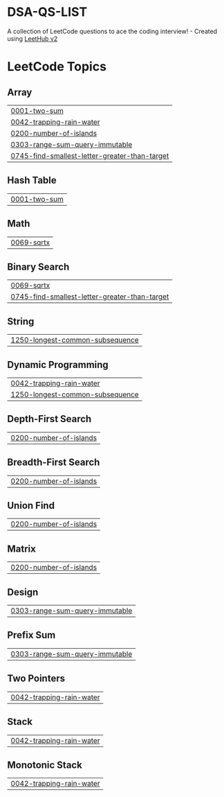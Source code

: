 # DSA-QS-LIST
A collection of LeetCode questions to ace the coding interview! - Created using [LeetHub v2](https://github.com/arunbhardwaj/LeetHub-2.0)

<!---LeetCode Topics Start-->
# LeetCode Topics
## Array
|  |
| ------- |
| [0001-two-sum](https://github.com/Parth12221780/DSA-QS-LIST/tree/master/0001-two-sum) |
| [0042-trapping-rain-water](https://github.com/Parth12221780/DSA-QS-LIST/tree/master/0042-trapping-rain-water) |
| [0200-number-of-islands](https://github.com/Parth12221780/DSA-QS-LIST/tree/master/0200-number-of-islands) |
| [0303-range-sum-query-immutable](https://github.com/Parth12221780/DSA-QS-LIST/tree/master/0303-range-sum-query-immutable) |
| [0745-find-smallest-letter-greater-than-target](https://github.com/Parth12221780/DSA-QS-LIST/tree/master/0745-find-smallest-letter-greater-than-target) |
## Hash Table
|  |
| ------- |
| [0001-two-sum](https://github.com/Parth12221780/DSA-QS-LIST/tree/master/0001-two-sum) |
## Math
|  |
| ------- |
| [0069-sqrtx](https://github.com/Parth12221780/DSA-QS-LIST/tree/master/0069-sqrtx) |
## Binary Search
|  |
| ------- |
| [0069-sqrtx](https://github.com/Parth12221780/DSA-QS-LIST/tree/master/0069-sqrtx) |
| [0745-find-smallest-letter-greater-than-target](https://github.com/Parth12221780/DSA-QS-LIST/tree/master/0745-find-smallest-letter-greater-than-target) |
## String
|  |
| ------- |
| [1250-longest-common-subsequence](https://github.com/Parth12221780/DSA-QS-LIST/tree/master/1250-longest-common-subsequence) |
## Dynamic Programming
|  |
| ------- |
| [0042-trapping-rain-water](https://github.com/Parth12221780/DSA-QS-LIST/tree/master/0042-trapping-rain-water) |
| [1250-longest-common-subsequence](https://github.com/Parth12221780/DSA-QS-LIST/tree/master/1250-longest-common-subsequence) |
## Depth-First Search
|  |
| ------- |
| [0200-number-of-islands](https://github.com/Parth12221780/DSA-QS-LIST/tree/master/0200-number-of-islands) |
## Breadth-First Search
|  |
| ------- |
| [0200-number-of-islands](https://github.com/Parth12221780/DSA-QS-LIST/tree/master/0200-number-of-islands) |
## Union Find
|  |
| ------- |
| [0200-number-of-islands](https://github.com/Parth12221780/DSA-QS-LIST/tree/master/0200-number-of-islands) |
## Matrix
|  |
| ------- |
| [0200-number-of-islands](https://github.com/Parth12221780/DSA-QS-LIST/tree/master/0200-number-of-islands) |
## Design
|  |
| ------- |
| [0303-range-sum-query-immutable](https://github.com/Parth12221780/DSA-QS-LIST/tree/master/0303-range-sum-query-immutable) |
## Prefix Sum
|  |
| ------- |
| [0303-range-sum-query-immutable](https://github.com/Parth12221780/DSA-QS-LIST/tree/master/0303-range-sum-query-immutable) |
## Two Pointers
|  |
| ------- |
| [0042-trapping-rain-water](https://github.com/Parth12221780/DSA-QS-LIST/tree/master/0042-trapping-rain-water) |
## Stack
|  |
| ------- |
| [0042-trapping-rain-water](https://github.com/Parth12221780/DSA-QS-LIST/tree/master/0042-trapping-rain-water) |
## Monotonic Stack
|  |
| ------- |
| [0042-trapping-rain-water](https://github.com/Parth12221780/DSA-QS-LIST/tree/master/0042-trapping-rain-water) |
<!---LeetCode Topics End-->